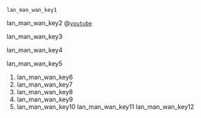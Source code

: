 ```ngMeta
lan_man_wan_key1
```

lan_man_wan_key2
@[`youtube`](nMYapL6RQzU)


lan_man_wan_key3


lan_man_wan_key4


lan_man_wan_key5


1. lan_man_wan_key6
2. lan_man_wan_key7
3. lan_man_wan_key8
4. lan_man_wan_key9
5. lan_man_wan_key10
lan_man_wan_key11
lan_man_wan_key12

